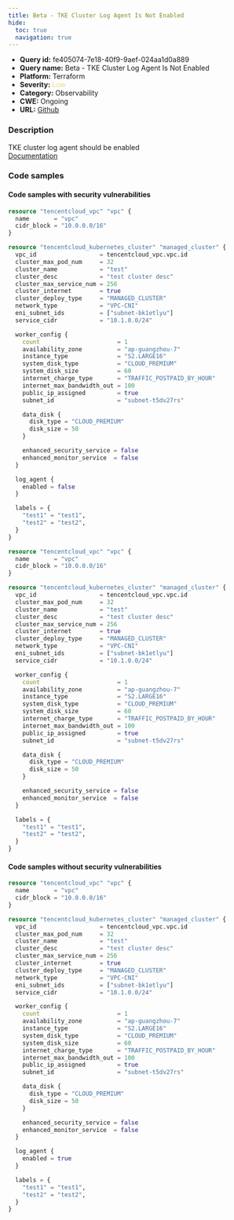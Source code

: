 ```yaml
---
title: Beta - TKE Cluster Log Agent Is Not Enabled
hide:
  toc: true
  navigation: true
---
```


<style>
  .highlight .hll {
    background-color: #ff171742;
  }
  .md-content {
    max-width: 1100px;
    margin: 0 auto;
  }
</style>

-   **Query id:** fe405074-7e18-40f9-9aef-024aa1d0a889
-   **Query name:** Beta - TKE Cluster Log Agent Is Not Enabled
-   **Platform:** Terraform
-   **Severity:** <span style="color:#edd57e">Low</span>
-   **Category:** Observability
-   **CWE:** Ongoing
-   **URL:** [Github](https://github.com/Checkmarx/kics/tree/master/assets/queries/terraform/tencentcloud/tke_cluster_log_disabled)

### Description
TKE cluster log agent should be enabled<br>
[Documentation](https://registry.terraform.io/providers/tencentcloudstack/tencentcloud/latest/docs/resources/kubernetes_cluster#log_agent)

### Code samples
#### Code samples with security vulnerabilities
```tf title="Positive test num. 1 - tf file" hl_lines="39"
resource "tencentcloud_vpc" "vpc" {
  name       = "vpc"
  cidr_block = "10.0.0.0/16"
}

resource "tencentcloud_kubernetes_cluster" "managed_cluster" {
  vpc_id                  = tencentcloud_vpc.vpc.id
  cluster_max_pod_num     = 32
  cluster_name            = "test"
  cluster_desc            = "test cluster desc"
  cluster_max_service_num = 256
  cluster_internet        = true
  cluster_deploy_type     = "MANAGED_CLUSTER"
  network_type            = "VPC-CNI"
  eni_subnet_ids          = ["subnet-bk1etlyu"]
  service_cidr            = "10.1.0.0/24"

  worker_config {
    count                      = 1
    availability_zone          = "ap-guangzhou-7"
    instance_type              = "S2.LARGE16"
    system_disk_type           = "CLOUD_PREMIUM"
    system_disk_size           = 60
    internet_charge_type       = "TRAFFIC_POSTPAID_BY_HOUR"
    internet_max_bandwidth_out = 100
    public_ip_assigned         = true
    subnet_id                  = "subnet-t5dv27rs"

    data_disk {
      disk_type = "CLOUD_PREMIUM"
      disk_size = 50
    }

    enhanced_security_service = false
    enhanced_monitor_service  = false
  }

  log_agent {
    enabled = false
  }

  labels = {
    "test1" = "test1",
    "test2" = "test2",
  }
}

```
```tf title="Positive test num. 2 - tf file" hl_lines="6"
resource "tencentcloud_vpc" "vpc" {
  name       = "vpc"
  cidr_block = "10.0.0.0/16"
}

resource "tencentcloud_kubernetes_cluster" "managed_cluster" {
  vpc_id                  = tencentcloud_vpc.vpc.id
  cluster_max_pod_num     = 32
  cluster_name            = "test"
  cluster_desc            = "test cluster desc"
  cluster_max_service_num = 256
  cluster_internet        = true
  cluster_deploy_type     = "MANAGED_CLUSTER"
  network_type            = "VPC-CNI"
  eni_subnet_ids          = ["subnet-bk1etlyu"]
  service_cidr            = "10.1.0.0/24"

  worker_config {
    count                      = 1
    availability_zone          = "ap-guangzhou-7"
    instance_type              = "S2.LARGE16"
    system_disk_type           = "CLOUD_PREMIUM"
    system_disk_size           = 60
    internet_charge_type       = "TRAFFIC_POSTPAID_BY_HOUR"
    internet_max_bandwidth_out = 100
    public_ip_assigned         = true
    subnet_id                  = "subnet-t5dv27rs"

    data_disk {
      disk_type = "CLOUD_PREMIUM"
      disk_size = 50
    }

    enhanced_security_service = false
    enhanced_monitor_service  = false
  }

  labels = {
    "test1" = "test1",
    "test2" = "test2",
  }
}

```


#### Code samples without security vulnerabilities
```tf title="Negative test num. 1 - tf file"
resource "tencentcloud_vpc" "vpc" {
  name       = "vpc"
  cidr_block = "10.0.0.0/16"
}

resource "tencentcloud_kubernetes_cluster" "managed_cluster" {
  vpc_id                  = tencentcloud_vpc.vpc.id
  cluster_max_pod_num     = 32
  cluster_name            = "test"
  cluster_desc            = "test cluster desc"
  cluster_max_service_num = 256
  cluster_internet        = true
  cluster_deploy_type     = "MANAGED_CLUSTER"
  network_type            = "VPC-CNI"
  eni_subnet_ids          = ["subnet-bk1etlyu"]
  service_cidr            = "10.1.0.0/24"

  worker_config {
    count                      = 1
    availability_zone          = "ap-guangzhou-7"
    instance_type              = "S2.LARGE16"
    system_disk_type           = "CLOUD_PREMIUM"
    system_disk_size           = 60
    internet_charge_type       = "TRAFFIC_POSTPAID_BY_HOUR"
    internet_max_bandwidth_out = 100
    public_ip_assigned         = true
    subnet_id                  = "subnet-t5dv27rs"

    data_disk {
      disk_type = "CLOUD_PREMIUM"
      disk_size = 50
    }

    enhanced_security_service = false
    enhanced_monitor_service  = false
  }

  log_agent {
    enabled = true
  }

  labels = {
    "test1" = "test1",
    "test2" = "test2",
  }
}

```
